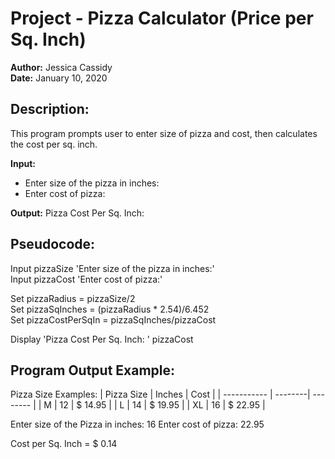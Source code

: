 # Project - Pizza Calculator (Price per Sq. Inch)
**Author:**     Jessica Cassidy\
**Date:**       January 10, 2020

## Description: 
This program prompts user to enter size of pizza and cost, then calculates the cost per sq. inch. 

**Input:**
- Enter size of the pizza in inches:
- Enter cost of pizza: 

**Output:** Pizza Cost Per Sq. Inch: 

## Pseudocode:
Input pizzaSize 'Enter size of the pizza in inches:'\
Input pizzaCost 'Enter cost of pizza:'

Set pizzaRadius = pizzaSize/2\
Set pizzaSqInches = (pizzaRadius * 2.54)/6.452\
Set pizzaCostPerSqIn = pizzaSqInches/pizzaCost

Display 'Pizza Cost Per Sq. Inch: ' pizzaCost

## Program Output Example:
Pizza Size Examples:
| Pizza Size  | Inches  | Cost     |
| ----------- | --------| -------- |
| M           | 12      | $ 14.95  |
| L           | 14      | $ 19.95  |
| XL          | 16      | $ 22.95  |

Enter size of the Pizza in inches: 16 
Enter cost of pizza: 22.95

Cost per Sq. Inch = $ 0.14